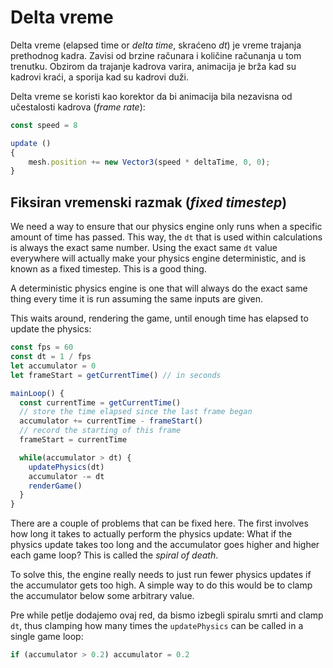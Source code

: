 # Delta vreme

Delta vreme (elapsed time or *delta time*, skraćeno *dt*) je vreme trajanja prethodnog kadra. Zavisi od brzine računara i količine računanja u tom trenutku. Obzirom da trajanje kadrova varira, animacija je brža kad su kadrovi kraći, a sporija kad su kadrovi duži.

Delta vreme se koristi kao korektor da bi animacija bila nezavisna od učestalosti kadrova (*frame rate*):

```js
const speed = 8

update ()
{
    mesh.position += new Vector3(speed * deltaTime, 0, 0);
}
```

## Fiksiran vremenski razmak (*fixed timestep*)

We need a way to ensure that our physics engine only runs when a specific amount of time has passed. This way, the `dt` that is used within calculations is always the exact same number. Using the exact same `dt` value everywhere will actually make your physics engine deterministic, and is known as a fixed timestep. This is a good thing.

A deterministic physics engine is one that will always do the exact same thing every time it is run assuming the same inputs are given.

This waits around, rendering the game, until enough time has elapsed to update the physics:

```js
const fps = 60
const dt = 1 / fps
let accumulator = 0
let frameStart = getCurrentTime() // in seconds

mainLoop() {
  const currentTime = getCurrentTime()
  // store the time elapsed since the last frame began
  accumulator += currentTime - frameStart()
  // record the starting of this frame
  frameStart = currentTime

  while(accumulator > dt) {
    updatePhysics(dt)
    accumulator -= dt
    renderGame()      
  }
}
```

There are a couple of problems that can be fixed here. The first involves how long it takes to actually perform the physics update: What if the physics update takes too long and the accumulator goes higher and higher each game loop? This is called the *spiral of death*.

To solve this, the engine really needs to just run fewer physics updates if the accumulator gets too high. A simple way to do this would be to clamp the accumulator below some arbitrary value.

Pre while petlje dodajemo ovaj red, da bismo izbegli spiralu smrti and clamp `dt`, thus clamping how many times the `updatePhysics` can be called in a single game loop:

```js
if (accumulator > 0.2) accumulator = 0.2
```
